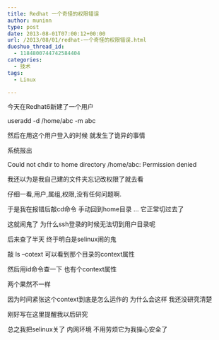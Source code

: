 ```yaml
---
title: Redhat 一个奇怪的权限错误
author: muninn
type: post
date: 2013-08-01T07:00:12+00:00
url: /2013/08/01/redhat-一个奇怪的权限错误.html
duoshuo_thread_id:
  - 1184800744742584404
categories:
  - 技术
tags:
  - Linux

---
```

今天在Redhat6新建了一个用户
  
useradd -d /home/abc -m abc
  
然后在用这个用户登入的时候 就发生了诡异的事情
  
系统报出
  
Could not chdir to home directory /home/abc: Permission denied

我还以为是我自己建的文件夹忘记改权限了就去看
  
仔细一看,用户,属组,权限,没有任何问题啊.
  
于是我在报错后敲cd命令 手动回到home目录 &#8230; 它正常切过去了
  
这就闹鬼了 为什么ssh登录的时候无法切到用户目录呢

后来查了半天 终于明白是selinux闹的鬼
  
敲 ls &#8211;cotext 可以看到那个目录的context属性
  
然后用id命令查一下 也有个context属性
  
两个果然不一样

因为时间紧张这个context到底是怎么运作的 为什么会这样 我还没研究清楚
  
刚好写在这里提醒我以后研究
  
总之我把selinux关了 内网环境 不用劳烦它为我操心安全了